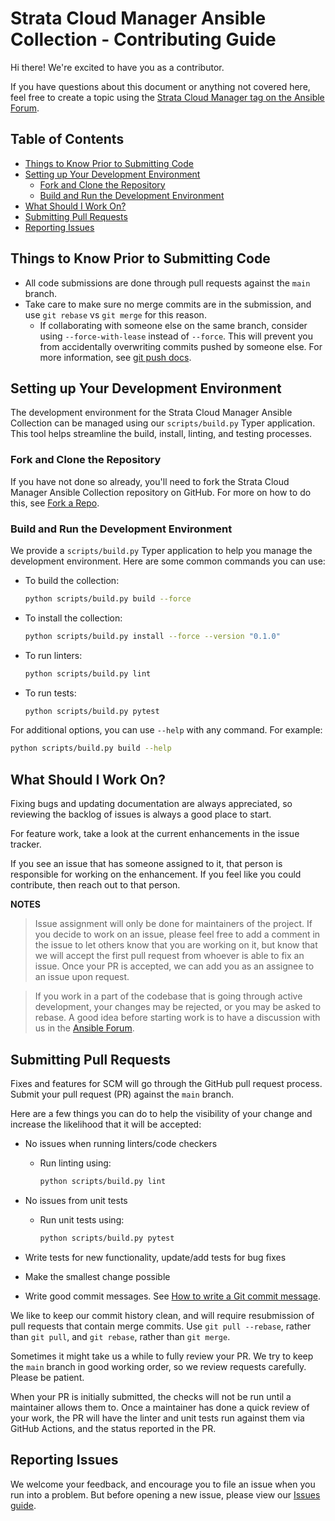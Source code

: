 # Strata Cloud Manager Ansible Collection - Contributing Guide

Hi there! We're excited to have you as a contributor.

If you have questions about this document or anything not covered here, feel free to create a topic using the [Strata Cloud Manager tag on the Ansible Forum](https://forum.ansible.com/tag/scm).

## Table of Contents

- [Things to Know Prior to Submitting Code](#things-to-know-prior-to-submitting-code)
- [Setting up Your Development Environment](#setting-up-your-development-environment)
  - [Fork and Clone the Repository](#fork-and-clone-the-repository)
  - [Build and Run the Development Environment](#build-and-run-the-development-environment)
- [What Should I Work On?](#what-should-i-work-on)
- [Submitting Pull Requests](#submitting-pull-requests)
- [Reporting Issues](#reporting-issues)

## Things to Know Prior to Submitting Code

- All code submissions are done through pull requests against the `main` branch.
- Take care to make sure no merge commits are in the submission, and use `git rebase` vs `git merge` for this reason.
  - If collaborating with someone else on the same branch, consider using `--force-with-lease` instead of `--force`. This will prevent you from accidentally overwriting commits pushed by someone else. For more information, see [git push docs](https://git-scm.com/docs/git-push#git-push---force-with-leaseltrefnamegt).

## Setting up Your Development Environment

The development environment for the Strata Cloud Manager Ansible Collection can be managed using our `scripts/build.py` Typer application. This tool helps streamline the build, install, linting, and testing processes.

### Fork and Clone the Repository

If you have not done so already, you'll need to fork the Strata Cloud Manager Ansible Collection repository on GitHub. For more on how to do this, see [Fork a Repo](https://help.github.com/articles/fork-a-repo/).

### Build and Run the Development Environment

We provide a `scripts/build.py` Typer application to help you manage the development environment. Here are some common commands you can use:

- To build the collection:

  ```sh
  python scripts/build.py build --force
  ```

- To install the collection:

  ```sh
  python scripts/build.py install --force --version "0.1.0"
  ```

- To run linters:

  ```sh
  python scripts/build.py lint
  ```

- To run tests:

  ```sh
  python scripts/build.py pytest
  ```

For additional options, you can use `--help` with any command. For example:

```sh
python scripts/build.py build --help
```

## What Should I Work On?

Fixing bugs and updating documentation are always appreciated, so reviewing the backlog of issues is always a good place to start.

For feature work, take a look at the current enhancements in the issue tracker.

If you see an issue that has someone assigned to it, that person is responsible for working on the enhancement. If you feel like you could contribute, then reach out to that person.

**NOTES**

> Issue assignment will only be done for maintainers of the project. If you decide to work on an issue, please feel free to add a comment in the issue to let others know that you are working on it, but know that we will accept the first pull request from whoever is able to fix an issue. Once your PR is accepted, we can add you as an assignee to an issue upon request.

> If you work in a part of the codebase that is going through active development, your changes may be rejected, or you may be asked to rebase. A good idea before starting work is to have a discussion with us in the [Ansible Forum](https://forum.ansible.com/tag/scm).

## Submitting Pull Requests

Fixes and features for SCM will go through the GitHub pull request process. Submit your pull request (PR) against the `main` branch.

Here are a few things you can do to help the visibility of your change and increase the likelihood that it will be accepted:

- No issues when running linters/code checkers
  - Run linting using:

    ```sh
    python scripts/build.py lint
    ```

- No issues from unit tests
  - Run unit tests using:

    ```sh
    python scripts/build.py pytest
    ```

- Write tests for new functionality, update/add tests for bug fixes
- Make the smallest change possible
- Write good commit messages. See [How to write a Git commit message](https://chris.beams.io/posts/git-commit/).

We like to keep our commit history clean, and will require resubmission of pull requests that contain merge commits. Use `git pull --rebase`, rather than `git pull`, and `git rebase`, rather than `git merge`.

Sometimes it might take us a while to fully review your PR. We try to keep the `main` branch in good working order, so we review requests carefully. Please be patient.

When your PR is initially submitted, the checks will not be run until a maintainer allows them to. Once a maintainer has done a quick review of your work, the PR will have the linter and unit tests run against them via GitHub Actions, and the status reported in the PR.

## Reporting Issues

We welcome your feedback, and encourage you to file an issue when you run into a problem. But before opening a new issue, please view our [Issues guide](./ISSUES.md).
